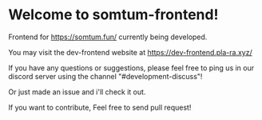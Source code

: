 # Welcome to somtum-frontend!

Frontend for https://somtum.fun/ currently being developed.

You may visit the dev-frontend website at https://dev-frontend.pla-ra.xyz/

If you have any questions or suggestions, please feel free to ping us in our discord server using the channel "#development-discuss"!

Or just made an issue and i'll check it out.

If you want to contribute, Feel free to send pull request!